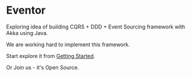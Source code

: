 Eventor
=======

Exploring idea of building CQRS + DDD + Event Sourcing framework with Akka using Java.

We are working hard to implement this framework.

Start explore it from [Getting Started][1].

Or Join us - it's Open Source.

  [1]: https://github.com/st-kurilin/eventor/blob/master/documentation/getting-started.md